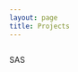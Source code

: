 ```yaml
---
layout: page
title: Projects
---
```


<div id="thumbs">
    <div class = "imgWrap">
        <a id="single_image1" href="/projects/SAS"><img src="http://dummyimage.com/150x150/444/fff" alt=""/></a>
        <p class = "imgDescription">SAS</p>
    </div>
    <a id="single_image2" href="/projects/pentair"><img src="http://dummyimage.com/150x150/444/fff" alt=""/></a>
    <a id="single_image3" href="/projects/LAS"><img src="http://dummyimage.com/150x150/444/fff" alt=""/></a>
    <span class="stretch"></span>
</div>
<div id="thumbs">
    <a id="single_image1" href="/projects/SAS"><img src="http://dummyimage.com/150x150/444/fff" alt=""/></a>
    <span class="stretch"></span>
</div>

